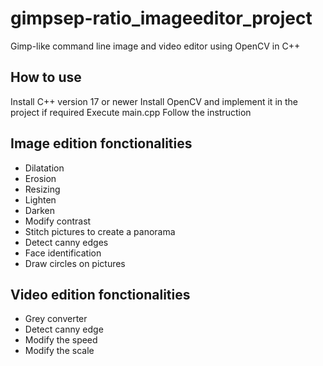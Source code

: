 # gimpsep-ratio_imageeditor_project
Gimp-like command line image and video editor using OpenCV in C++

## How to use
Install C++ version 17 or newer
Install OpenCV and implement it in the project if required
Execute main.cpp
Follow the instruction

## Image edition fonctionalities
 - Dilatation 
 - Erosion
 - Resizing
 - Lighten
 - Darken
 - Modify contrast
 - Stitch pictures to create a panorama
 - Detect canny edges
 - Face identification 
 - Draw circles on pictures
 
## Video edition fonctionalities
 - Grey converter
 - Detect canny edge
 - Modify the speed 
 - Modify the scale
